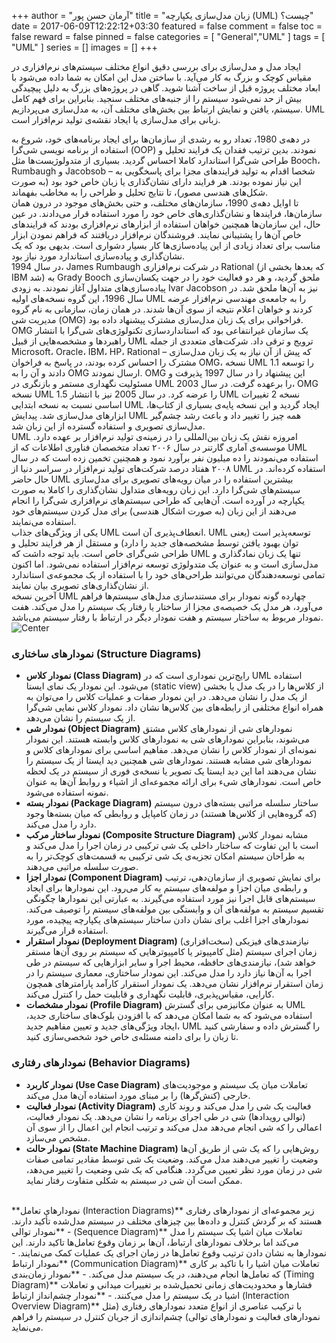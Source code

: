 +++
author = "آرمان حسن پور"
title = "زبان مدل‌سازی یکپارچه (UML) چیست؟" 
date = 2017-06-09T12:22:12+03:30
featured = false
comment = false
toc = false
reward = false
pinned = false
categories = [
	"General","UML"
]
tags = [
    "UML"
]
series = []
images = []
+++

ایجاد مدل و مدل‌سازی برای بررسی دقیق انواع مختلف سیستم‌های نرم‌افزاری در مقیاس کوچک و بزرگ به کار می‌آید. با ساختن مدل این امکان به شما داده می‌شود با ابعاد مختلف پروژه قبل از ساخت آشنا شوید. گاهی در پروژه‌های بزرگ به دلیل پیچیدگی بیش از حد نمی‌شود سیستم را از جنبه‌های مختلف سنجید. بنابراین برای فهم کامل سیستم، یافتن و نمایش ارتباط بین بخش‌های مختلف آن، به مدل‌سازی می‌پردازیم. UML زبانی برای مدل‌سازی یا ایجاد نقشه‌ی تولید نرم‌افزار است.
<!--more-->

در دهه‌ی 1980، تعداد رو به رشدی از سازمان‌ها برای ایجاد برنامه‌های خود، شروع به استفاده از برنامه نویسی شی‌گرا (OOP) نمودند. بدین ترتیب فقدان یک فرایند تحلیل و طراحی شی‌گرا استاندارد کاملا احساس گردید. بسیاری از متدولوژیست‌ها مثل Booch، Rumbaugh و Jacobsob – شخصا اقدام به تولید فرایندهای مجزا برای پاسخگویی به این نیاز نموده بودند. هر فرایند دارای نشان‌گذاری یا زبان خاص خود بود (به صورت شکل‌های هندسی مصور)، تا نتایج تحلیل و طراحی را به مخاطب بفهماند.
<br>
تا اوایل دهه‌ی 1990، سازمان‌های مختلف، و حتی بخش‌های موجود در درون همان سازمان‌ها، فرایندها و نشان‌گذاری‌های خاص خود را مورد استفاده قرار می‌دادند. در عین حال، این سازمان‌ها همچنین خواهان استفاده از ابزارهای نرم‌افزاری بودند که فرایند‌های خاص آن‌ها را پشتیبانی نمایند. فروشندگان نرم‌افزار دریافتند که فراهم نمودن ابزار مناسب برای تعداد زیادی از این پیاده‌سازی‌ها کار بسیار دشواری است. بدیهی بود که یک نشان‌گذاری و پیاده‌سازی استاندارد مورد نیاز بود.
<br>
در سال 1994، James Rumbaugh در شرکت نرم‌افزاری Rational (که بعدها بخشی از IBM شد) به Grady Booch ملحق گردید، و  هر دو فعالیت خود را در جهت یکسان‌سازی پیاده‌سازی‌های متداول آغاز نمودند. به زودی Ivar Jacobson نیز به آن‌ها ملحق شد. در سال 1996، این گروه نسخه‌های اولیه UML را به جامعه‌ی مهندسی نرم‌افزار عرضه کردند و خواهان اعلام نتیجه از سوی آن‌ها شدند. در همان زمان، سازمانی به نام گروه مدیریت شی (OMG) فراخوانی برای یک زبان مدل‌سازی مشترک پیشنهاد داده بود. OMG یک سازمان غیر‌انتفاعی بود که استاندارد‌سازی تکنولوژی‌های شی‌گرا با انتشار راهبردها و مشخصه‌هایی از قبیل UML ترویج و ترقی داد. شرکت‌های متعددی از جمله Microsoft، Oracle، IBM، HP، Rational – که پیش از آن نیاز به یک زبان مدل‌سازی مشترک را احساس کرده بودند، در پاسخ به فراخوان OMG، نسخه UML 1.1 را توسعه دادند و آن را به OMG ارسال نمودند. OMG این پیشنهاد را در سال 1997 پذیرفت و مسئولیت نگهداری مستمر و بازنگری در UML را برعهده گرفت. در سال 2003، OMG نسخه UML 1.5 را عرضه کرد. در سال 2005 نیز با انتشار UML نسخه 2 تغییرات اساسی نسبت به نسخه ابتدایی UML ایجاد گردید و این نسخه پایه‌ی بسیاری از کتاب‌ها، ابزارهای مدل‌سازی شد. پیدایش UML همه چیز را تغییر داد و باعث رشد چشم‌گیر مدل‌سازی تصویری و استفاده گسترده از این زبان شد.
<br>
 UML امروزه نقش یک زبان بین‌المللی را در زمینه‌ی تولید نرم‌افزار بر عهده دارد. موسسه‌ی آماری گارتنر در سال ۲۰۰۶ تعداد متخصصان فناوری اطلاعات که از UML استفاده می‌نمودند را ده میلیون نفر برآورد نمود و همچنین تخمین زده است که در سال ۲۰۰۸ هفتاد درصد شرکت‌های تولید نرم‌افزار در سراسر دنیا از UML استفاده کرده‌اند. در حال حاضر UML بیشترین استفاده را در میان رویه‌های تصویری برای مدل‌سازی سیستم‌های شی‌گرا دارد. این زبان رویه‌های متداول نشان‌گذاری را کاملا به صورت یکپارچه در آورده است. آن‌هایی که طراحی سیستم‌های نرم‌افزاری شی‌گرا را انجام می‌دهند از این زبان (به صورت اشکال هندسی) برای مدل کردن سیستم‌های خود استفاده می‌نمایند. 
<br>
یکی از ویژگی‌های جذاب UML انعطاف‌پذیری آن است. UML توسعه‌پذیر است (یعنی توان بهبود یافتن توسط مشخصه‌های جدید را دارد) و مستقل از هر فرایند تحلیل و طراحی شی‌گرای خاص است. باید توجه داشت که UML تنها یک زبان نمادگذاری و مدل‌سازی است و به عنوان یک متدولوژی توسعه نرم‌افزار استفاده نمی‌شود. اما اکنون تمامی توسعه‌دهندگان می‌توانند طراحی‌های خود را با استفاده از یک مجموعه‌ی استاندارد از نشان‌گذاری‌های تصویری بیان نمایند.
<br>
آخرین نسخه UML چهارده گونه نمودار برای مستندسازی مدل‌های سیستم‌ها فراهم می‌آورد، هر مدل یک خصیصه‌ی مجزا از ساختار یا رفتار یک سیستم را مدل می‌کند. هفت نمودار مربوط به ساختار سیستم و هفت نمودار دیگر در ارتباط با رفتار سیستم می‌باشد.
<br>
![Center](/diagrams.png#center)

### نمودارهای ساختاری (Structure Diagrams)
- **نمودار کلاس (Class Diagram)**
رایج‌ترین نموداری است که در UML استفاده می‌شود. این نمودار یک نمای ایستا (static view) از کلاس‌ها را در یک مدل یا بخشی از یک مدل را نشان می‌دهد. در این نمودار صفات و عملیات کلاس را می‌توان به همراه انواع مختلفی از رابطه‌های بین کلاس‌ها نشان داد. نمودار کلاس نمایی شی‌گرا از یک سیستم را نشان می‌دهد.
- **نمودار شی (Object Diagram)**
نمودارهای شی از نمودارهای کلاس مشتق می‌شوند، بنابراین نمودارهای شی به نمودارهای کلاس وابسته هستند. این نمودار نمونه‌ای از نمودار کلاس را نشان می‌دهد. مفاهیم اساسی برای نمودارهای کلاس و نمودارهای شی مشابه هستند. نمودارهای شی همچنین دید ایستا از یک سیستم را نشان می‌دهند اما این دید ایستا یک تصویر یا نسخه‌ی فوری از سیستم در یک لحظه خاص است. نمودارهای شیء برای ارائه مجموعه‌ای از اشیاء و روابط آن‌ها به عنوان نمونه استفاده می‌شود.
- **نمودار بسته (Package Diagram)**
ساختار سلسله مراتبی بسته‌های درون سیستم (که گروه‌هایی از کلاس‌ها هستند) در زمان کامپایل و روابطی که میان بسته‌ها وجود دارد را مدل می‌کند.
-	**نمودار ساختار مرکب (Composite Structure Diagram)**
مشابه نمودار کلاس است با این تفاوت که ساختار داخلی یک شی ترکیبی در زمان اجرا را مدل می‌کند و به طراحان سیستم امکان تجزیه‌ی یک شی ترکیبی به قسمت‌های کوچک‌تر را به صورت سلسله مراتبی می‌دهند.
- **نمودار اجزا (Component Diagram)**
برای نمایش تصویری از سازمان‌دهی، ترتیب و رابطه‌ی میان اجزا و مولفه‌های سیستم به کار می‌رود. این نمودارها برای ایجاد سیستم‌های قابل اجرا نیز مورد استفاده می‌گیرند. به عبارتی این نمودارها چگونگی تقسیم سیستم به مولفه‌های آن و وابستگی بین مولفه‌های سیستم را توصیف می‌کند. نمودارهای اجزا اغلب برای نشان دادن ساختار سیستم‌های یکپارچه پیچیده، مورد استفاده قرار می‌گیرند.
- **نمودار استقرار (Deployment Diagram)**
نیازمندی‌های فیزیکی (سخت‌افزاری) زمان اجرای سیستم (مثل کامپیوتر یا کامپیوترهایی که سیستم بر روی آن‌ها مستقر خواهد شد)، نیازمندی‌های حافظه، محیط اجرا و سایر ابزارهایی که سیستم در طی اجرا به آن‌ها نیاز دارد را مدل می‌کند. این نمودار ساختاری، معماری سیستم را در زمان استقرار نرم‌افزار نشان می‌دهد. یک نمودار استقرار کارآمد پارامترهای همچون کارایی، مقیاس‌پذیری، قابلیت نگهداری و قابلیت حمل را کنترل می‌کند.
- **نمودار مشخصات (Profile Diagram)**
به عنوان مکانیزمی برای گسترش UML استفاده می‌شود که به شما امکان می‌دهد که با افزودن بلوک‌های ساختاری جدید، ایجاد ویژگی‌های جدید و تعیین مفاهیم جدید، UML را گسترش داده و سفارشی کنید تا زبان را برای دامنه مسئله‌ی خاص خود شخصی‌سازی کنید.
### نمودارهای رفتاری (Behavior Diagrams)
- **نمودار کاربرد (Use Case Diagram)**
تعاملات میان یک سیستم و موجودیت‌های خارجی (کنش‌گرها) را بر مبنای مورد استفاده آن‌ها مدل می‌کند. 
- **نمودار فعالیت (Activity Diagram)**
فعالیت یک شی را مدل می‌کند و روند کاری (توالی رویدادها) شی در طی اجرای برنامه را نشان می‌دهد. یک نمودار فعالیت، اعمالی را که شی انجام می‌دهد مدل می‌کند و ترتیب انجام این اعمال را از سوی آن مشخص می‌سازد.
- **نمودار حالت (State Machine Diagram)**
روش‌هایی را که یک شی از طریق آن‌ها وضعیت را تغییر می‌دهند مدل می‌کند. وضعیت یک شی توسط مقادیر تمامی صفات شی در زمان مورد نظر تعیین می‌گردد. هنگامی که یک شی وضعیت را تغییر می‌دهد، ممکن است آن شی در سیستم به شکلی متفاوت رفتار نماید.
<br>
**نمودارهای تعامل (Interaction Diagrams)**
زیر مجموعه‌ای از نمودارهای رفتاری هستند که بر گردش کنترل و داده‌ها بین چیزهای مختلف در سیستم مدل‌شده تأکید دارند.
    - **نمودار توالی (Sequence Diagram)**
تعاملات میان اشیا یک سیستم را مدل می‌کند اما برخلاف نمودارهای ارتباط، آن‌ها بر زمان وقوع تعامل‌ها تاکید دارند. این نمودارها به نشان دادن ترتیب وقوع تعامل‌ها در زمان اجرای یک عملیات کمک می‌نمایند.
    - **نمودار ارتباط (Communication Diagram)**
تعاملات میان اشیا را با تاکید بر کاری که تعامل‌ها انجام می‌دهند، در یک سیستم مدل می‌کند.
    - **نمودار زمان‌بندی (Timing Diagram)**
فشارها و محدودیت‌های زمانی تحمیل‌شده بر تغییرات میدانی و تعاملات اشیا در یک سیستم را مدل می‌کنند.
    - **نمودار چشم‌انداز ارتباط (Interaction Overview Diagram)**
با ترکیب عناصری از انواع متعدد نمودارهای رفتاری (مثل نمودارهای فعالیت و نمودارهای توالی) چشم‌اندازی از جریان کنترل در سیستم را فراهم می‌نماید.
